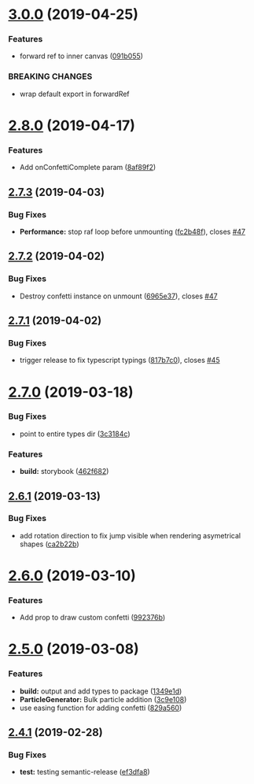 # [3.0.0](https://github.com/alampros/react-confetti/compare/v2.8.0...v3.0.0) (2019-04-25)


### Features

* forward ref to inner canvas ([091b055](https://github.com/alampros/react-confetti/commit/091b055))


### BREAKING CHANGES

* wrap default export in forwardRef

# [2.8.0](https://github.com/alampros/react-confetti/compare/v2.7.3...v2.8.0) (2019-04-17)


### Features

* Add onConfettiComplete param ([8af89f2](https://github.com/alampros/react-confetti/commit/8af89f2))

## [2.7.3](https://github.com/alampros/react-confetti/compare/v2.7.2...v2.7.3) (2019-04-03)


### Bug Fixes

* **Performance:** stop raf loop before unmounting ([fc2b48f](https://github.com/alampros/react-confetti/commit/fc2b48f)), closes [#47](https://github.com/alampros/react-confetti/issues/47)

## [2.7.2](https://github.com/alampros/react-confetti/compare/v2.7.1...v2.7.2) (2019-04-02)


### Bug Fixes

* Destroy confetti instance on unmount ([6965e37](https://github.com/alampros/react-confetti/commit/6965e37)), closes [#47](https://github.com/alampros/react-confetti/issues/47)

## [2.7.1](https://github.com/alampros/react-confetti/compare/v2.7.0...v2.7.1) (2019-04-02)


### Bug Fixes

* trigger release to fix typescript typings ([817b7c0](https://github.com/alampros/react-confetti/commit/817b7c0)), closes [#45](https://github.com/alampros/react-confetti/issues/45)

# [2.7.0](https://github.com/alampros/react-confetti/compare/v2.6.1...v2.7.0) (2019-03-18)


### Bug Fixes

* point to entire types dir ([3c3184c](https://github.com/alampros/react-confetti/commit/3c3184c))


### Features

* **build:** storybook ([462f682](https://github.com/alampros/react-confetti/commit/462f682))

## [2.6.1](https://github.com/alampros/react-confetti/compare/v2.6.0...v2.6.1) (2019-03-13)


### Bug Fixes

* add rotation direction to fix jump visible when rendering asymetrical shapes ([ca2b22b](https://github.com/alampros/react-confetti/commit/ca2b22b))

# [2.6.0](https://github.com/alampros/react-confetti/compare/v2.5.0...v2.6.0) (2019-03-10)


### Features

* Add prop to draw custom confetti ([992376b](https://github.com/alampros/react-confetti/commit/992376b))

# [2.5.0](https://github.com/alampros/react-confetti/compare/v2.4.1...v2.5.0) (2019-03-08)


### Features

* **build:** output and add types to package ([1349e1d](https://github.com/alampros/react-confetti/commit/1349e1d))
* **ParticleGenerator:** Bulk particle addition ([3c9e108](https://github.com/alampros/react-confetti/commit/3c9e108))
* use easing function for adding confetti ([829a560](https://github.com/alampros/react-confetti/commit/829a560))

## [2.4.1](https://github.com/alampros/react-confetti/compare/v2.4.0...v2.4.1) (2019-02-28)


### Bug Fixes

* **test:** testing semantic-release ([ef3dfa8](https://github.com/alampros/react-confetti/commit/ef3dfa8))
